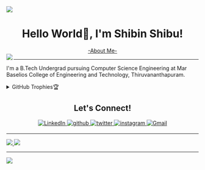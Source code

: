 <img src="/media/GitBanner.png">
<h1 align="center">Hello World👋, I'm Shibin Shibu!</h1>
<p align="center">
<a href="https://shibinshibu01.bio.link/">-About Me-</a><br>
<img src="https://komarev.com/ghpvc/?username=shibinshibu01&theme=dracula"/ align="left">
</p>
<hr>
<p>I'm a B.Tech Undergrad pursuing Computer Science Engineering at Mar Baselios College of Engineering and Technology, Thiruvananthapuram.</p>

<details align="left">
  <summary>GitHub Trophies🏆</summary>
<p align="left">
  <a href="https://github.com/ryo-ma/github-profile-trophy" target="_blank">
    <img src="https://github-profile-trophy.vercel.app/?username=shibinshibu01&theme=dracula"/>
  </a>
</p>
</details>

<h2 align="center">Let's Connect!</h2> 

<p align="center">
<a href="https://www.linkedin.com/in/shibinshibu01/" target="_blank">
<img alt="LinkedIn" src="https://img.shields.io/badge/linkedin%20-%230077B5.svg?&style=for-the-badge&logo=linkedin&logoColor=white"/>
</a>
<a href="https://github.com/shibinshibu01" target="_blank">
<img src=https://img.shields.io/badge/github-%2324292e.svg?&style=for-the-badge&logo=github&logoColor=white alt=github style="margin-bottom: 5px;" />
</a>
<a href="https://twitter.com/shibinshibu01" target="_blank">
<img src=https://img.shields.io/badge/twitter-%2300acee.svg?&style=for-the-badge&logo=twitter&logoColor=white alt=twitter style="margin-bottom: 5px;" />
</a>
<a href="https://instagram.com/shibinshibu01" target="_blank">
<img src=https://img.shields.io/badge/instagram-%23E4405F.svg?&style=for-the-badge&logo=instagram&logoColor=white alt=instagram style="margin-bottom: 5px;" />
</a>
<a href="mailto:shibinsb01@gmail.com">
<img alt="Gmail" src="https://img.shields.io/badge/Gmail-D14836?style=for-the-badge&logo=gmail&logoColor=white" />
</p> 
<hr>
<div align = "left">
<img src="https://github-readme-stats.vercel.app/api?username=shibinshibu01&show_icons=true&t&theme=dracula"/>
<img src="https://github-readme-stats.vercel.app/api/top-langs/?username=shibinshibu01&theme=dracula"/>
<hr>
<img src="https://activity-graph.herokuapp.com/graph?username=shibinshibu01&theme=dracula"/>
